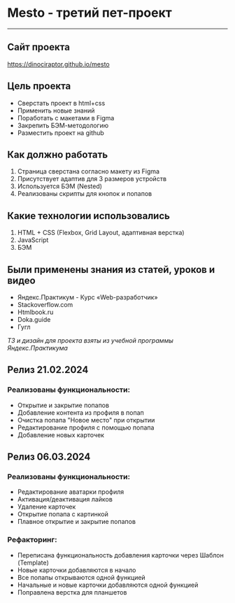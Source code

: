# Mesto - третий пет-проект
---
## Сайт проекта
https://dinociraptor.github.io/mesto

## Цель проекта
* Сверстать проект в html+css
* Применить новые знаний
* Поработать с макетами в Figma
* Закрепить БЭМ-методологию
* Разместить проект на github

## Как должно работать
1. Страница сверстана согласно макету из Figma
2. Присутствует адаптив для 3 размеров устройств
3. Используется БЭМ (Nested)
4. Реализованы скрипты для кнопок и попапов

## Какие технологии использовались
1. HTML + CSS (Flexbox, Grid Layout, адаптивная верстка)
2. JavaScript
3. БЭМ

## Были применены знания из статей, уроков и видео
* Яндекс.Практикум - Курс «Web-разработчик»
* Stackoverflow.com
* Htmlbook.ru
* Doka.guide
* Гугл

_ТЗ и дизайн для проекта взяты из учебной программы Яндекс.Практикума_

## Релиз 21.02.2024
### Реализованы функциональности: 
* Открытие и закрытие попапов 
* Добавление контента из профиля в попап
* Очистка попапа "Новое место" при открытии
* Редактирование профиля с помощью попапа
* Добавление новых карточек

## Релиз 06.03.2024
### Реализованы функциональности:
* Редактирование аватарки профиля
* Активация/деактивация лайков
* Удаление карточек
* Открытие попапа с картинкой
* Плавное открытие и закрытие попапов

### Рефакторинг:
* Переписана функциональность добавления карточки через Шаблон (Template)
* Новые карточки добавляются в начало
* Все попапы открываются одной функцией
* Начальные и новые карточки добавляются одной функцией
* Поправлена верстка для планшетов 